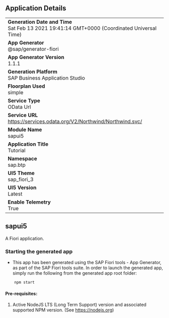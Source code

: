## Application Details
|               |
| ------------- |
|**Generation Date and Time**<br>Sat Feb 13 2021 19:41:14 GMT+0000 (Coordinated Universal Time)|
|**App Generator**<br>@sap/generator-fiori|
|**App Generator Version**<br>1.1.1|
|**Generation Platform**<br>SAP Business Application Studio|
|**Floorplan Used**<br>simple|
|**Service Type**<br>OData Url|
|**Service URL**<br>https://services.odata.org/V2/Northwind/Northwind.svc/
|**Module Name**<br>sapui5|
|**Application Title**<br>Tutorial|
|**Namespace**<br>sap.btp|
|**UI5 Theme**<br>sap_fiori_3|
|**UI5 Version**<br>Latest|
|**Enable Telemetry**<br>True|

## sapui5

A Fiori application.

### Starting the generated app

-   This app has been generated using the SAP Fiori tools - App Generator, as part of the SAP Fiori tools suite.  In order to launch the generated app, simply run the following from the generated app root folder:

```
    npm start
```


#### Pre-requisites:

1. Active NodeJS LTS (Long Term Support) version and associated supported NPM version.  (See https://nodejs.org)


